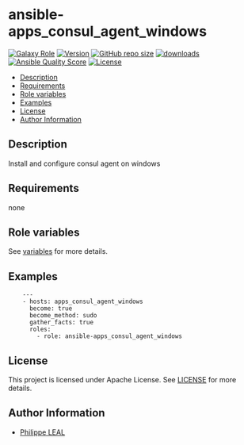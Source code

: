# ansible-apps_consul_agent_windows

[![Galaxy Role](https://img.shields.io/badge/galaxy-apps_consul_agent_windows-purple?style=flat)](https://galaxy.ansible.com/lotusnoir/apps_consul_agent_windows)
[![Version](https://img.shields.io/github/release/lotusnoir/ansible-apps_consul_agent_windows.svg)](https://github.com/lotusnoir/ansible-apps_consul_agent_windows/releases/latest)
[![GitHub repo size](https://img.shields.io/github/repo-size/lotusnoir/ansible-apps_consul_agent_windows?color=orange&style=flat)](https://galaxy.ansible.com/lotusnoir/apps_consul_agent_windows)
[![downloads](https://img.shields.io/ansible/role/d/61804)](https://galaxy.ansible.com/lotusnoir/apps_consul_agent_windows)
[![Ansible Quality Score](https://img.shields.io/ansible/quality/61804)](https://galaxy.ansible.com/lotusnoir/apps_consul_agent_windows)
[![License](https://img.shields.io/badge/license-Apache--2.0-brightgreen?style=flat)](https://opensource.org/licenses/Apache-2.0)

<!-- START doctoc generated TOC please keep comment here to allow auto update -->
<!-- DON'T EDIT THIS SECTION, INSTEAD RE-RUN doctoc TO UPDATE -->

- [Description](#description)
- [Requirements](#requirements)
- [Role variables](#role-variables)
- [Examples](#examples)
- [License](#license)
- [Author Information](#author-information)

<!-- END doctoc generated TOC please keep comment here to allow auto update -->

## Description

Install and configure consul agent on windows

## Requirements

none

## Role variables

See [variables](/defaults/main.yml) for more details.

## Examples

        ---
        - hosts: apps_consul_agent_windows
          become: true
          become_method: sudo
          gather_facts: true
          roles:
            - role: ansible-apps_consul_agent_windows

## License

This project is licensed under Apache License. See [LICENSE](/LICENSE) for more details.

## Author Information

- [Philippe LEAL](https://github.com/lotusnoir)
